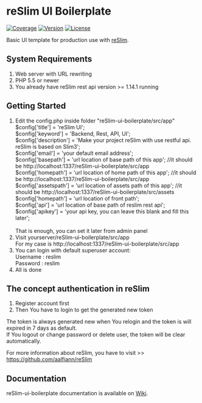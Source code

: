 reSlim UI Boilerplate
=======
[![Coverage](https://img.shields.io/badge/coverage-100%25-brightgreen.svg)](https://github.com/aalfiann/reSlim-ui-boilerplate)
[![Version](https://img.shields.io/badge/stable-1.21.1-brightgreen.svg)](https://github.com/aalfiann/reSlim-ui-boilerplate)
[![License](https://img.shields.io/badge/license-MIT-blue.svg)](https://github.com/aalfiann/reSlim-ui-boilerplate/blob/master/license.md)

Basic UI template for production use with [reSlim](https://github.com/aalfiann/reSlim).<br>

System Requirements
---------------

1. Web server with URL rewriting
2. PHP 5.5 or newer
3. You already have reSlim rest api version >= 1.14.1 running


Getting Started
---------------
1. Edit the config.php inside folder "reSlim-ui-boilerplate/src/app"<br>
    $config['title'] = 'reSlim UI';<br>
    $config['keyword'] = 'Backend, Rest, API, UI';<br>
    $config['description'] = 'Make your project reSlim with use restful api. reSlim is based on Slim3';<br>
    $config['email'] = 'your default email address';<br>
    $config['basepath'] = 'url location of base path of this app'; //it should be http://localhost:1337/reSlim-ui-boilerplate/src/app<br>
    $config['homepath'] = 'url location of home path of this app'; //it should be http://localhost:1337/reSlim-ui-boilerplate/src/app<br>
    $config['assetspath'] = 'url location of assets path of this app'; //it should be http://localhost:1337/reSlim-ui-boilerplate/src/assets<br>
    $config['homepath'] = 'url location of front path';<br>
    $config['api'] = 'url location of base path of reslim rest api';<br>
    $config['apikey'] = 'your api key, you can leave this blank and fill this later';<br><br>
    That is enough, you can set it later from admin panel
3. Visit yourserver/reSlim-ui-boilerplate/src/app<br>
    For my case is http://localhost:1337/reSlim-ui-boilerplate/src/app
4. You can login with default superuser account:<br>
    Username : reslim<br>
    Password : reslim
5. All is done

The concept authentication in reSlim
-----------------

1. Register account first
2. Then You have to login to get the generated new token

The token is always generated new when You relogin and the token is will expired in 7 days as default.<br>
If You logout or change password or delete user, the token will be clear automatically.

For more information about reSlim, you have to visit >> https://github.com/aalfiann/reSlim

Documentation
-----------------
reSlim-ui-boilerplate documentation is available on [Wiki](https://github.com/aalfiann/reslim-ui-boilerplate/wiki).